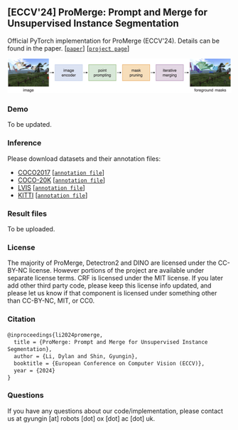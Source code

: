 ## [ECCV'24] ProMerge: Prompt and Merge for Unsupervised Instance Segmentation

Official PyTorch implementation for ProMerge (ECCV'24). Details can be found in the paper.
[[`paper`](#)]
[[`project page`](https://www.robots.ox.ac.uk/~vgg/research/promerge/)]

![Alt Text](assets/overview.png)

### Demo
To be updated.

### Inference
Please download datasets and their annotation files:
- [COCO2017](http://images.cocodataset.org/zips/val2017.zip) [[`annotation file`](http://dl.fbaipublicfiles.com/cutler/coco/coco_cls_agnostic_instances_val2017.json)]
- [COCO-20K](https://cocodataset.org/#download) [[`annotation file`](http://dl.fbaipublicfiles.com/cutler/coco/coco20k_trainval_gt.json)]
- [LVIS](http://images.cocodataset.org/zips/val2017.zip) [[`annotation file`](http://dl.fbaipublicfiles.com/cutler/coco/lvis1.0_cocofied_val_cls_agnostic.json)]
- [KITTI](https://www.cvlibs.net/datasets/kitti/eval_step.php) [[`annotation file`](https://dl.fbaipublicfiles.com/cutler/kitti/trainval_cls_agnostic.json)]

<!-- - [Objects365](https://www.objects365.org/download.html) [[`annotation file`](#)]
- [SA-1B](https://scontent-lhr8-1.xx.fbcdn.net/m1/v/t6/An_-m2SWozW4o-FatJEIY1Anj32x8TnUqad9WMAVkMaZHkDyHfjpLcVlQoTFhgQihg8U4R5KqJvoJrtBwT3eKH-Yj5-LfY0.tar?ccb=10-5&oh=00_AYA9kGsV-zzziVDpf8ErkuQzkQ4GW2nYfw8RsFN9aosqhg&oe=66F7EB7E&_nc_sid=0fdd51) [[`annotation file`](#)] -->

<!-- Note that KITTI and Objects365 require you to sign up to download the data. -->

### Result files
To be uploaded.
<!-- We provide predictions for each dataset as follows.
#### ProMerge
| dataset  | AP50 | AP | AR | output file |
|----------|------|----|----|-------------|
| COCO2017 |      |    |    |             |
| COCO-20K |      |    |    |             |
| LVIS     |      |    |    |             |
| KITTI    |      |    |    |             |
| SA-1B    |      |    |    |             |

#### ProMerge+
| dataset  | AP50 | AP | AR | output file |
|----------|------|----|----|-------------|
| COCO2017 |      |    |    |             |
| COCO-20K |      |    |    |             |
| LVIS     |      |    |    |             |
| KITTI    |      |    |    |             |
| SA-1B    |      |    |    |             | -->

### License 
The majority of ProMerge, Detectron2 and DINO are licensed under the CC-BY-NC license. However portions of the project are available under separate license terms. CRF is licensed under the MIT license. If you later add other third party code, please keep this license info updated, and please let us know if that component is licensed under something other than CC-BY-NC, MIT, or CC0.

### Citation
```
@inproceedings{li2024promerge,
  title = {ProMerge: Prompt and Merge for Unsupervised Instance Segmentation},
  author = {Li, Dylan and Shin, Gyungin},
  booktitle = {European Conference on Computer Vision (ECCV)},
  year = {2024}
}
```

### Questions
If you have any questions about our code/implementation, please contact us at gyungin [at] robots [dot] ox [dot] ac [dot] uk.
